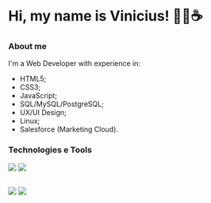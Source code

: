 # Hi, my name is Vinicius! 👨‍💻☕

### About me
I'm a Web Developer with experience in:
- HTML5;
- CSS3;
- JavaScript;
- SQL/MySQL/PostgreSQL;
- UX/UI Design;
- Linux;
- Salesforce (Marketing Cloud).

### Technologies e Tools


<img src="https://img.shields.io/badge/HTML5-E34F26?style=for-the-badge&logo=html5&logoColor=white" />
<img src="https://img.shields.io/badge/CSS3-1572B6?style=for-the-badge&logo=css3&logoColor=white" />

##

<div>
  <a href="https://www.linkedin.com/in/marcos-vinicius-ferreira-de-oliveira/ target="_blank" "><img src="https://img.shields.io/badge/-LinkedIn-%230077B5?style=for-the-badge&logo=linkedin&logoColor=white" target="_blank"></a> 
  <a href = "https://viniciusfer263@gmail.com"><img src="https://img.shields.io/badge/-Gmail-%23333?style=for-the-badge&logo=gmail&logoColor=white" target="_blank"></a>
</div>
